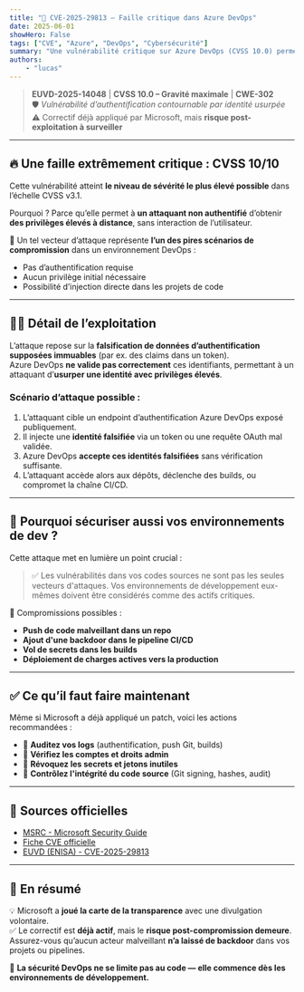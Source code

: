 ```yaml
---
title: "🚨 CVE-2025-29813 – Faille critique dans Azure DevOps"
date: 2025-06-01
showHero: False
tags: ["CVE", "Azure", "DevOps", "Cybersécurité"]
summary: "Une vulnérabilité critique sur Azure DevOps (CVSS 10.0) permettant une usurpation d’identité sans authentification. Microsoft a patché, mais le risque post-exploitation persiste"
authors:
    - "lucas"
---
```


> **EUVD-2025-14048** | **CVSS 10.0 – Gravité maximale** | **CWE-302**  
> 🛡️ *Vulnérabilité d’authentification contournable par identité usurpée*  
> ⚠️ Correctif déjà appliqué par Microsoft, mais **risque post-exploitation à surveiller**

---

## 🔥 Une faille extrêmement critique : CVSS 10/10

Cette vulnérabilité atteint **le niveau de sévérité le plus élevé possible** dans l’échelle CVSS v3.1.

Pourquoi ? Parce qu’elle permet à **un attaquant non authentifié** d’obtenir **des privilèges élevés à distance**, sans interaction de l’utilisateur.

🧨 Un tel vecteur d’attaque représente **l’un des pires scénarios de compromission** dans un environnement DevOps :

- Pas d’authentification requise  
- Aucun privilège initial nécessaire  
- Possibilité d’injection directe dans les projets de code

---

## 🕵️‍♂️ Détail de l’exploitation

L’attaque repose sur la **falsification de données d’authentification supposées immuables** (par ex. des claims dans un token).  
Azure DevOps **ne valide pas correctement** ces identifiants, permettant à un attaquant d’**usurper une identité avec privilèges élevés**.

### Scénario d’attaque possible :

1. L’attaquant cible un endpoint d’authentification Azure DevOps exposé publiquement.
2. Il injecte une **identité falsifiée** via un token ou une requête OAuth mal validée.
3. Azure DevOps **accepte ces identités falsifiées** sans vérification suffisante.
4. L’attaquant accède alors aux dépôts, déclenche des builds, ou compromet la chaîne CI/CD.

---

## 🔐 Pourquoi sécuriser aussi vos environnements de dev ?

Cette attaque met en lumière un point crucial :

> ✅ Les vulnérabilités dans vos codes sources ne sont pas les seules vecteurs d'attaques. Vos environnements de développement eux-mêmes doivent être considérés comme des actifs critiques.

🎯 Compromissions possibles :

- **Push de code malveillant dans un repo**
- **Ajout d'une backdoor dans le pipeline CI/CD**
- **Vol de secrets dans les builds**
- **Déploiement de charges actives vers la production**

---

## ✅ Ce qu’il faut faire maintenant

Même si Microsoft a déjà appliqué un patch, voici les actions recommandées :

- 🧾 **Auditez vos logs** (authentification, push Git, builds)
- 🧹 **Vérifiez les comptes et droits admin**
- 🔐 **Révoquez les secrets et jetons inutiles**
- 🔄 **Contrôlez l'intégrité du code source** (Git signing, hashes, audit)

---

## 🔗 Sources officielles

- [MSRC - Microsoft Security Guide](https://msrc.microsoft.com/update-guide/vulnerability/CVE-2025-29813)
- [Fiche CVE officielle](https://www.cve.org/CVERecord?id=CVE-2025-29813)
- [EUVD (ENISA) - CVE-2025-29813](https://euvd.enisa.europa.eu/)

---

## 🧠 En résumé

💡 Microsoft a **joué la carte de la transparence** avec une divulgation volontaire.  
✅ Le correctif est **déjà actif**, mais le **risque post-compromission demeure**.  
Assurez-vous qu’aucun acteur malveillant **n’a laissé de backdoor** dans vos projets ou pipelines.

🔐 **La sécurité DevOps ne se limite pas au code — elle commence dès les environnements de développement.**
